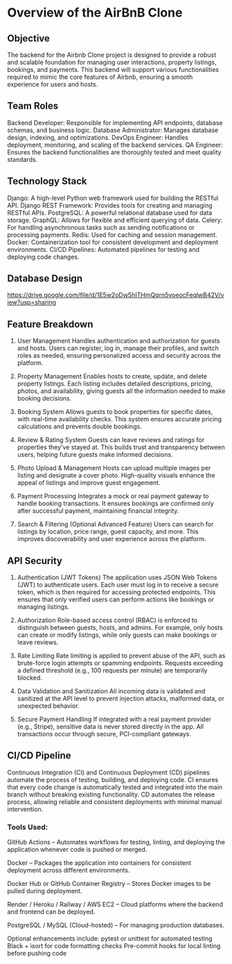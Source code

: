 # Overview of the AirBnB Clone
## Objective

The backend for the Airbnb Clone project is designed to provide a robust and scalable foundation for managing user interactions, property listings, bookings, and payments. This backend will support various functionalities required to mimic the core features of Airbnb, ensuring a smooth experience for users and hosts.

## Team Roles
Backend Developer: Responsible for implementing API endpoints, database schemas, and business logic.
Database Administrator: Manages database design, indexing, and optimizations.
DevOps Engineer: Handles deployment, monitoring, and scaling of the backend services.
QA Engineer: Ensures the backend functionalities are thoroughly tested and meet quality standards.

## Technology Stack
Django: A high-level Python web framework used for building the RESTful API.
Django REST Framework: Provides tools for creating and managing RESTful APIs.
PostgreSQL: A powerful relational database used for data storage.
GraphQL: Allows for flexible and efficient querying of data.
Celery: For handling asynchronous tasks such as sending notifications or processing payments.
Redis: Used for caching and session management.
Docker: Containerization tool for consistent development and deployment environments.
CI/CD Pipelines: Automated pipelines for testing and deploying code changes.

## Database Design

https://drive.google.com/file/d/1E5w2oDw5hITHmQqrn5voeocFeqlwB42V/view?usp=sharing

## Feature Breakdown

1. User Management
Handles authentication and authorization for guests and hosts. Users can register, log in, manage their profiles, and switch roles as needed, ensuring personalized access and security across the platform.

2. Property Management
Enables hosts to create, update, and delete property listings. Each listing includes detailed descriptions, pricing, photos, and availability, giving guests all the information needed to make booking decisions.

3. Booking System
Allows guests to book properties for specific dates, with real-time availability checks. This system ensures accurate pricing calculations and prevents double bookings.

4. Review & Rating System
Guests can leave reviews and ratings for properties they’ve stayed at. This builds trust and transparency between users, helping future guests make informed decisions.

5. Photo Upload & Management
Hosts can upload multiple images per listing and designate a cover photo. High-quality visuals enhance the appeal of listings and improve guest engagement.

6. Payment Processing
Integrates a mock or real payment gateway to handle booking transactions. It ensures bookings are confirmed only after successful payment, maintaining financial integrity.

7. Search & Filtering (Optional Advanced Feature)
Users can search for listings by location, price range, guest capacity, and more. This improves discoverability and user experience across the platform.

## API Security
1. Authentication (JWT Tokens)
The application uses JSON Web Tokens (JWT) to authenticate users. Each user must log in to receive a secure token, which is then required for accessing protected endpoints. This ensures that only verified users can perform actions like bookings or managing listings.

2. Authorization
Role-based access control (RBAC) is enforced to distinguish between guests, hosts, and admins. For example, only hosts can create or modify listings, while only guests can make bookings or leave reviews.

3. Rate Limiting
Rate limiting is applied to prevent abuse of the API, such as brute-force login attempts or spamming endpoints. Requests exceeding a defined threshold (e.g., 100 requests per minute) are temporarily blocked.

4. Data Validation and Sanitization
All incoming data is validated and sanitized at the API level to prevent injection attacks, malformed data, or unexpected behavior.

5. Secure Payment Handling
If integrated with a real payment provider (e.g., Stripe), sensitive data is never stored directly in the app. All transactions occur through secure, PCI-compliant gateways.

## CI/CD Pipeline
Continuous Integration (CI) and Continuous Deployment (CD) pipelines automate the process of testing, building, and deploying code. CI ensures that every code change is automatically tested and integrated into the main branch without breaking existing functionality. CD automates the release process, allowing reliable and consistent deployments with minimal manual intervention.

### Tools Used:
GitHub Actions – Automates workflows for testing, linting, and deploying the application whenever code is pushed or merged.

Docker – Packages the application into containers for consistent deployment across different environments.

Docker Hub or GitHub Container Registry – Stores Docker images to be pulled during deployment.

Render / Heroku / Railway / AWS EC2 – Cloud platforms where the backend and frontend can be deployed.

PostgreSQL / MySQL (Cloud-hosted) – For managing production databases.

Optional enhancements include:
pytest or unittest for automated testing
Black + isort for code formatting checks
Pre-commit hooks for local linting before pushing code

